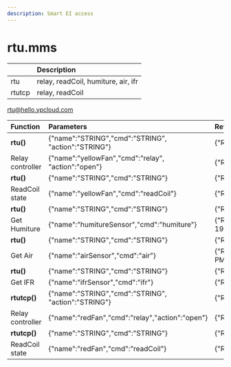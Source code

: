```yaml
---
description: Smart EI access
---
```


# rtu.mms

|  | Description |
| :--- | :--- |
| rtu | relay, readCoil, humiture, air, ifr |
| rtutcp | relay, readCoil |

rtu@hello.ypcloud.com

| Function | Parameters | Return |
| :--- | :--- | :--- |
| **rtu\(\)** | {"name":"STRING","cmd":"STRING", "action":"STRING"} | {"RstCode":"STRING","RstMsg":"STRING","Data":"STRING"} |
| Relay controller | {"name":"yellowFan","cmd":"relay", "action":"open"} | {"RstCode":"0","RstMsg":"OK","Data":"Open success !!"} |
| **rtu\(\)** | {"name":"STRING","cmd":"STRING"} | {"RstCode":"STRING","RstMsg":"STRING","Data":"STRING"} |
| ReadCoil state | {"name":"yellowFan","cmd":"readCoil"} | {"RstCode":"0","RstMsg":"OK","Data":"Is open !!"} |
| **rtu\(\)** | {"name":"STRING","cmd":"STRING"} | {"RstCode":"STRING","RstMsg":"STRING","Data":"STRING"} |
| Get Humiture | {"name":"humitureSensor","cmd":"humiture"} | {"RstCode":"0","RstMsg":"OK","Data":"Temperature: 19.2˚C, Humidity: 48%RH"} |
| **rtu\(\)** | {"name":"STRING","cmd":"STRING"} | {"RstCode":"STRING","RstMsg":"STRING","Data":"STRING"} |
| Get Air | {"name":"airSensor","cmd":"air"} | {"RstCode":"0","RstMsg":"OK","Data":"PM2.5: 1ug/m3, PM10: 1ug/m3"} |
| **rtu\(\)** | {"name":"STRING","cmd":"STRING"} | {"RstCode":"STRING","RstMsg":"STRING","Data":"STRING"} |
| Get IFR | {"name":"ifrSensor","cmd":"ifr"} | {"RstCode":"0","RstMsg":"OK","Data":"Warning !!"} |
| **rtutcp\(\)** | {"name":"STRING","cmd":"STRING", "action":"STRING"} | {"RstCode":"STRING","RstMsg":"STRING","Data":"STRING"} |
| Relay controller | {"name":"redFan","cmd":"relay","action":"open"} | {"RstCode":"0","RstMsg":"OK","Data":"Open success !!"} |
| **rtutcp\(\)** | {"name":"STRING","cmd":"STRING"} | {"RstCode":"STRING","RstMsg":"STRING","Data":"STRING"} |
| ReadCoil state | {"name":"redFan","cmd":"readCoil"} | {"RstCode":"0","RstMsg":"OK","Data":"Is open !!"} |

